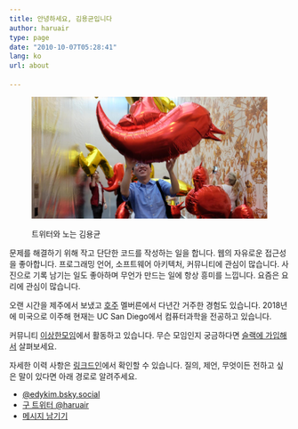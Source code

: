 ```yaml
---
title: 안녕하세요, 김용균입니다
author: haruair
type: page
date: "2010-10-07T05:28:41"
lang: ko
url: about

---
```


<figure class="wide">

![김용균과 빨간 트위터 풍선 사진](me-with-a-red-bird.jpg)

<figcaption>트위터와 노는 김용균</figcaption>
</figure>

문제를 해결하기 위해 작고 단단한 코드를 작성하는 일을 합니다. 웹의 자유로운 접근성을 좋아합니다. 프로그래밍 언어, 소프트웨어 아키텍처, 커뮤니티에 관심이 많습니다. 사진으로 기록 남기는 일도 좋아하며 무언가 만드는 일에 항상 흥미를 느낍니다. 요즘은 요리에 관심이 많습니다.

오랜 시간을 제주에서 보냈고 [호주](/ko/tag/life-in-australia/) 멜버른에서 다년간 거주한 경험도 있습니다. 2018년에 미국으로 이주해 현재는 UC San Diego에서 컴퓨터과학을 전공하고 있습니다.

커뮤니티 [이상한모임](https://weirdx.io/)에서 활동하고 있습니다. 무슨 모임인지 궁금하다면 [슬랙에 가입해서](https://weirdx.io/join-slack) 살펴보세요.

자세한 이력 사항은 [링크드인](https://linkedin.com/in/edwardykim/)에서 확인할 수 있습니다. 질의, 제언, 무엇이든 전하고 싶은 말이 있다면 아래 경로로 알려주세요.

- [@edykim.bsky.social](https://bsky.app/profile/edykim.bsky.social)
- [구 트위터 @haruair](https://twitter.com/haruair/)
- [메시지 남기기](https://forms.gle/VET6pUuCvMBfxE219)
